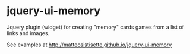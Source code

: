 jquery-ui-memory
===================

Jquery plugin (widget) for creating "memory" cards games from a list of links and images.

See examples at http://matteosistisette.github.io/jquery-ui-memory
